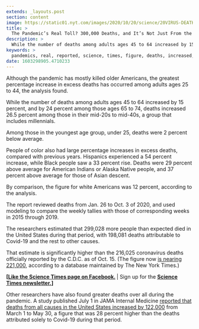 ```yaml
--- 
extends: _layouts.post 
section: content 
image: https://static01.nyt.com/images/2020/10/20/science/20VIRUS-DEATHS/20VIRUS-DEATHS-facebookJumbo.jpg 
title: > 
  The Pandemic’s Real Toll? 300,000 Deaths, and It’s Not Just From the Coronavirus 
description: > 
  While the number of deaths among adults ages 45 to 64 increased by 15 percent, and by 24 percent among those ages 65 to 74, deaths increased 26.5 percent among those in their mid-20s to mid-40s, a group that includes millennials.The researchers estimated that 299,028 more people than expected died in the United States during that period, with 198,081 deaths attributable to Covid-19 and the rest to other causes.That estimate is significantly higher than the 216,025 coronavirus deaths officially reported by the C.D.C.[Like the Science Times page on Facebook.| Sign up for the Science Times newsletter.] 
keywords: > 
  pandemics, real, reported, science, times, figure, deaths, increased, 300000, ages, toll, coronavirus, united, states, researchers 
date: 1603298905.4710233 
--- 
```

<div><p class="css-158dogj evys1bk0">Although the pandemic has mostly killed older Americans, the greatest percentage increase in excess deaths has occurred among adults ages 25 to 44, the analysis found.</p><p></p><p class="css-158dogj evys1bk0">While the number of deaths among adults ages 45 to 64 increased by 15 percent, and by 24 percent among those ages 65 to 74, deaths increased 26.5 percent among those in their mid-20s to mid-40s, a group that includes millennials.</p><p class="css-158dogj evys1bk0">Among those in the youngest age group, under 25, deaths were 2 percent below average.</p><p class="css-158dogj evys1bk0">People of color also had large percentage increases in excess deaths, compared with previous years. Hispanics experienced a 54 percent increase, while Black people saw a 33 percent rise. Deaths were 29 percent above average for American Indians or Alaska Native people, and 37 percent above average for those of Asian descent.</p><p class="css-158dogj evys1bk0">By comparison, the figure for white Americans was 12 percent, according to the analysis.</p><p class="css-158dogj evys1bk0">The report reviewed deaths from Jan. 26 to Oct. 3 of 2020, and used modeling to compare the weekly tallies with those of corresponding weeks in 2015 through 2019.</p><p class="css-158dogj evys1bk0">The researchers estimated that 299,028 more people than expected died in the United States during that period, with 198,081 deaths attributable to Covid-19 and the rest to other causes.</p><p class="css-158dogj evys1bk0">That estimate is significantly higher than the 216,025 coronavirus deaths officially reported by the C.D.C. as of Oct. 15. (The figure now <a class="css-1g7m0tk" href="https://www.nytimes.com/interactive/2020/us/coronavirus-us-cases.html" title="">is nearing 221,000</a>, according to a database maintained by The New York Times.)</p><p class="css-158dogj evys1bk0"><strong class="css-8qgvsz ebyp5n10">[</strong><strong class="css-8qgvsz ebyp5n10"><a class="css-1g7m0tk" href="http://on.fb.me/1paTQ1h" title="" rel="noopener noreferrer" target="_blank">Like the Science Times page on Facebook.</a></strong><strong class="css-8qgvsz ebyp5n10"> </strong>| Sign up for the <strong class="css-8qgvsz ebyp5n10"><a class="css-1g7m0tk" href="http://nyti.ms/1MbHaRU" title="" rel="noopener noreferrer" target="_blank">Science Times newsletter.</a></strong><strong class="css-8qgvsz ebyp5n10">]</strong></p><p class="css-158dogj evys1bk0">Other researchers have also found greater deaths over all during the pandemic. A study published July 1 in JAMA Internal Medicine <a class="css-1g7m0tk" href="https://jamanetwork.com/journals/jamainternalmedicine/fullarticle/2767980" title="" rel="noopener noreferrer" target="_blank">reported that deaths from all causes in the United States increased by 122,000</a> from March 1 to May 30, a figure that was 28 percent higher than the deaths attributed solely to Covid-19 during that period.</p></div>